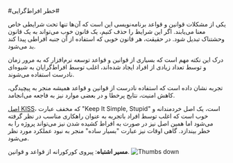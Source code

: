 #خطر افراط‌گرایی#

یکی از مشکلات قوانین و قواعد برنامه‌نویسی این است که آن‌ها تنها تحت شرایطی خاص معنا می‌یابند. اگر این شرایط را حذف کنیم، یک قانون خوب می‌تواند به یک قانون وحشتناک تبدیل شود. در حقیقت، هر قانون خوبی که استفاده از آن جنبه افراطی پیدا کند بد می‌شود.

درک این نکته مهم است که بسیاری از قوانین و قواعد توسعه نرم‌افزار که به مرور زمان و توسط تعداد زیادی از افراد ایجاد شده‌اند، اغلب توسط افراط‌گرایان به شیوه‌ای نادرست استفاده می‌شوند.

تجربه نشان داده است که استفاده نادرست از قوانین و قواعد همیشه منجر به پیچیدگی، کاهش امنیت، نتایج پرخطا و در بعضی موارد نیز به فاجعه می‌انجامد.

[اصل KISS](https://en.wikipedia.org/wiki/KISS_principle)، که مخفف عبارت "Keep It Simple, Stupid" است، یک اصل خردمندانه و خوب است که اغلب توسط افراد باتجربه به عنوان راهکاری مناسب در نظر گرفته می‌شود اما همین اصل نیز در صورت به افراط کشیده شدن نیز می‌تواند پروژه را به خطر بیندازد. گاهی اوقات نیز عبارت "بسیار ساده" منجر به نبود عملکرد مورد نظر می‌شود.

**مسیر اشتباه**: پیروی کورکورانه از قواعد و قوانین. ![Thumbs down](/img/thumbs-down-rtl.png)
